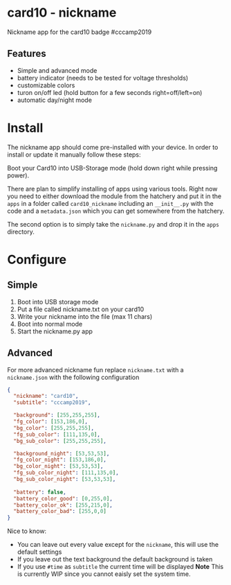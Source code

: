# card10 - nickname
Nickname app for the card10 badge #cccamp2019

## Features
- Simple and advanced mode
- battery indicator (needs to be tested for voltage thresholds)
- customizable colors
- turon on/off led (hold button for a few seconds right=off/left=on)
- automatic day/night mode


# Install
The nickname app should come pre-installed with your device. In order to install or update it manually follow these steps:

Boot your Card10 into USB-Storage mode (hold down right while pressing power).

There are plan to simplify installing of apps using various tools. Right now you need to either
download the module from the hatchery and put it in the `apps` in a folder called `card10_nickname` including an `__init__.py` with the code and a 
`metadata.json` which you can get somewhere from the hatchery.

The second option is to simply take the `nickname.py` and drop it in the `apps` directory.

# Configure
## Simple
1. Boot into USB storage mode
2. Put a file called nickname.txt on your card10
3. Write your nickname into the file (max 11 chars)
4. Boot into normal mode
5. Start the nickname.py app

## Advanced
For more advanced nickname fun replace `nickname.txt` with a `nickname.json` with the following configuration

```json
{
  "nickname": "card10",
  "subtitle": "cccamp2019",

  "background": [255,255,255],
  "fg_color": [153,186,0],
  "bg_color": [255,255,255],
  "fg_sub_color": [111,135,0],
  "bg_sub_color": [255,255,255],

  "background_night": [53,53,53],
  "fg_color_night": [153,186,0],
  "bg_color_night": [53,53,53],
  "fg_sub_color_night": [111,135,0],
  "bg_sub_color_night": [53,53,53],
  
  "battery": false,
  "battery_color_good": [0,255,0],
  "battery_color_ok": [255,215,0],
  "battery_color_bad": [255,0,0]
}
```
Nice to know:
- You can leave out every value except for the `nickname`, this will use the default settings
- If you leave out the text background the default background is taken
- If you use `#time` as `subtitle` the current time will be displayed
  **Note** This is currently WIP since you cannot eaisly set the system time.

